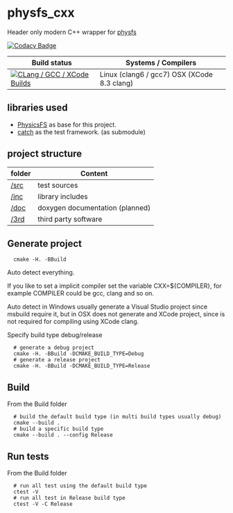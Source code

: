 # physfs_cxx
Header only modern C++ wrapper for [physfs](https://icculus.org/physfs/)

[![Codacy Badge](https://api.codacy.com/project/badge/Grade/070ac7666e0c40e9aede0859db118bd5)](https://www.codacy.com/app/zie87/physfs_cxx?utm_source=github.com&amp;utm_medium=referral&amp;utm_content=zie87/physfs_cxx&amp;utm_campaign=Badge_Grade)

| Build status          | Systems / Compilers         |
| ------------- | ------------------------------------------ |
| [![CLang / GCC / XCode Builds](https://travis-ci.org/zie87/physfs_cxx.svg?branch=master)](https://travis-ci.org/zie87/physfs_cxx) | Linux (clang6 / gcc7) OSX (XCode 8.3 clang) |

## libraries used
- [PhysicsFS](https://icculus.org/physfs/) as base for this project.
- [catch](https://github.com/philsquared/Catch) as the test framework.  (as submodule)

##  project structure

| folder       | Content              |
| ------------ | -------------------- |
| [/src](/src) | test sources |
| [/inc](/inc) | library includes |
| [/doc](/doc) | doxygen documentation (planned) |
| [/3rd](/3rd) | third party software        |

## Generate project

```shell
  cmake -H. -BBuild
```

Auto detect everything.

If you like to set a implicit compiler set the variable CXX=${COMPILER}, for example COMPILER could be gcc, clang and so on.

Auto detect in Windows usually generate a Visual Studio project since msbuild require it, but in OSX does not generate and XCode project, since is not required for compiling using XCode clang.

Specify build type debug/release

```shell
  # generate a debug project
  cmake -H. -BBuild -DCMAKE_BUILD_TYPE=Debug
  # generate a release project
  cmake -H. -BBuild -DCMAKE_BUILD_TYPE=Release
```

## Build

From the Build folder

```shell
  # build the default build type (in multi build types usually debug)
  cmake --build .
  # build a specific build type
  cmake --build . --config Release
```
## Run tests

From the Build folder

```shell
  # run all test using the default build type
  ctest -V
  # run all test in Release build type
  ctest -V -C Release
```